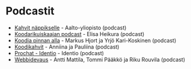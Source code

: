 # Podcastit

* [Kahvit näppikselle](https://www.aalto.fi/fi/podcastit/kahvit-nappikselle) - Aalto-yliopisto (podcast)
* [Koodarikuiskaajan podcast](https://koodarikuiskaaja.simplecast.com/) - Elisa Heikura (podcast)
* [Koodia pinnan alla](https://koodiapinnanalla.fi/) - Markus Hjort ja Yrjö Kari-Koskinen (podcast)
* [Koodikahvit](https://audioboom.com/channels/5016335) - Anniina ja Pauliina (podcast)
* [Prochat - Identio](https://podtail.com/fi/podcast/prochat) - Identio (podcast)
* [Webbidevaus](https://webbidevaus.fi) - Antti Mattila, Tommi Pääkkö ja Riku Rouvila (podcast)
